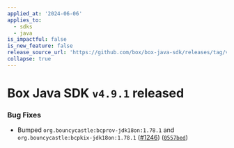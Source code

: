 ```yaml
---
applied_at: '2024-06-06'
applies_to:
  - sdks
  - java
is_impactful: false
is_new_feature: false
release_source_url: 'https://github.com/box/box-java-sdk/releases/tag/v4.9.1'
collapse: true
---
```


# Box Java SDK `v4.9.1` released

### Bug Fixes

* Bumped `org.bouncycastle:bcprov-jdk18on:1.78.1` and `org.bouncycastle:bcpkix-jdk18on:1.78.1` ([#1246][1]) ([`0557bed`][2])

[1]: https://github.com/box/box-java-sdk/issues/1246

[2]: https://github.com/box/box-java-sdk/commit/0557bed2b65d1be717b64a612d74fca73ba21096
